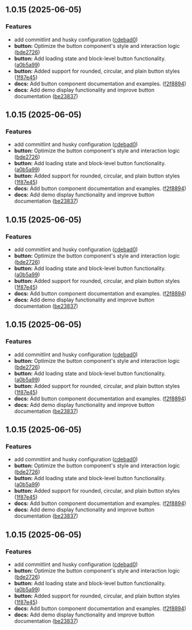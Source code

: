## 1.0.15 (2025-06-05)


### Features

* add commitlint and husky configuration ([cdebad0](https://github.com/zhouxk1204/peach-x/commit/cdebad0eae653763252e03694b24aeab38ef0099))
* **button:**  Optimize the button component's style and interaction logic ([bde2726](https://github.com/zhouxk1204/peach-x/commit/bde27261e32ba5837844f6726261288c09fb27d6))
* **button:** Add loading state and block-level button functionality. ([a0b5a99](https://github.com/zhouxk1204/peach-x/commit/a0b5a993593e4070696e251411ad6cb445eecce0))
* **button:** Added support for rounded, circular, and plain button styles ([1f87e45](https://github.com/zhouxk1204/peach-x/commit/1f87e4598b44db2ad781bd71c43c17ff92a21e4d))
* **docs:** Add button component documentation and examples. ([f2f8894](https://github.com/zhouxk1204/peach-x/commit/f2f8894ad172a644e71328b89555387397438758))
* **docs:** Add demo display functionality and improve button documentation ([be23837](https://github.com/zhouxk1204/peach-x/commit/be238372e862abb55e20f7e4461f285f19f43abb))



## 1.0.15 (2025-06-05)


### Features

* add commitlint and husky configuration ([cdebad0](https://github.com/zhouxk1204/peach-x/commit/cdebad0eae653763252e03694b24aeab38ef0099))
* **button:**  Optimize the button component's style and interaction logic ([bde2726](https://github.com/zhouxk1204/peach-x/commit/bde27261e32ba5837844f6726261288c09fb27d6))
* **button:** Add loading state and block-level button functionality. ([a0b5a99](https://github.com/zhouxk1204/peach-x/commit/a0b5a993593e4070696e251411ad6cb445eecce0))
* **button:** Added support for rounded, circular, and plain button styles ([1f87e45](https://github.com/zhouxk1204/peach-x/commit/1f87e4598b44db2ad781bd71c43c17ff92a21e4d))
* **docs:** Add button component documentation and examples. ([f2f8894](https://github.com/zhouxk1204/peach-x/commit/f2f8894ad172a644e71328b89555387397438758))
* **docs:** Add demo display functionality and improve button documentation ([be23837](https://github.com/zhouxk1204/peach-x/commit/be238372e862abb55e20f7e4461f285f19f43abb))



## 1.0.15 (2025-06-05)


### Features

* add commitlint and husky configuration ([cdebad0](https://github.com/zhouxk1204/peach-x/commit/cdebad0eae653763252e03694b24aeab38ef0099))
* **button:**  Optimize the button component's style and interaction logic ([bde2726](https://github.com/zhouxk1204/peach-x/commit/bde27261e32ba5837844f6726261288c09fb27d6))
* **button:** Add loading state and block-level button functionality. ([a0b5a99](https://github.com/zhouxk1204/peach-x/commit/a0b5a993593e4070696e251411ad6cb445eecce0))
* **button:** Added support for rounded, circular, and plain button styles ([1f87e45](https://github.com/zhouxk1204/peach-x/commit/1f87e4598b44db2ad781bd71c43c17ff92a21e4d))
* **docs:** Add button component documentation and examples. ([f2f8894](https://github.com/zhouxk1204/peach-x/commit/f2f8894ad172a644e71328b89555387397438758))
* **docs:** Add demo display functionality and improve button documentation ([be23837](https://github.com/zhouxk1204/peach-x/commit/be238372e862abb55e20f7e4461f285f19f43abb))



## 1.0.15 (2025-06-05)


### Features

* add commitlint and husky configuration ([cdebad0](https://github.com/zhouxk1204/peach-x/commit/cdebad0eae653763252e03694b24aeab38ef0099))
* **button:**  Optimize the button component's style and interaction logic ([bde2726](https://github.com/zhouxk1204/peach-x/commit/bde27261e32ba5837844f6726261288c09fb27d6))
* **button:** Add loading state and block-level button functionality. ([a0b5a99](https://github.com/zhouxk1204/peach-x/commit/a0b5a993593e4070696e251411ad6cb445eecce0))
* **button:** Added support for rounded, circular, and plain button styles ([1f87e45](https://github.com/zhouxk1204/peach-x/commit/1f87e4598b44db2ad781bd71c43c17ff92a21e4d))
* **docs:** Add button component documentation and examples. ([f2f8894](https://github.com/zhouxk1204/peach-x/commit/f2f8894ad172a644e71328b89555387397438758))
* **docs:** Add demo display functionality and improve button documentation ([be23837](https://github.com/zhouxk1204/peach-x/commit/be238372e862abb55e20f7e4461f285f19f43abb))



## 1.0.15 (2025-06-05)


### Features

* add commitlint and husky configuration ([cdebad0](https://github.com/zhouxk1204/peach-x/commit/cdebad0eae653763252e03694b24aeab38ef0099))
* **button:**  Optimize the button component's style and interaction logic ([bde2726](https://github.com/zhouxk1204/peach-x/commit/bde27261e32ba5837844f6726261288c09fb27d6))
* **button:** Add loading state and block-level button functionality. ([a0b5a99](https://github.com/zhouxk1204/peach-x/commit/a0b5a993593e4070696e251411ad6cb445eecce0))
* **button:** Added support for rounded, circular, and plain button styles ([1f87e45](https://github.com/zhouxk1204/peach-x/commit/1f87e4598b44db2ad781bd71c43c17ff92a21e4d))
* **docs:** Add button component documentation and examples. ([f2f8894](https://github.com/zhouxk1204/peach-x/commit/f2f8894ad172a644e71328b89555387397438758))
* **docs:** Add demo display functionality and improve button documentation ([be23837](https://github.com/zhouxk1204/peach-x/commit/be238372e862abb55e20f7e4461f285f19f43abb))



## 1.0.15 (2025-06-05)


### Features

* add commitlint and husky configuration ([cdebad0](https://github.com/zhouxk1204/peach-x/commit/cdebad0eae653763252e03694b24aeab38ef0099))
* **button:**  Optimize the button component's style and interaction logic ([bde2726](https://github.com/zhouxk1204/peach-x/commit/bde27261e32ba5837844f6726261288c09fb27d6))
* **button:** Add loading state and block-level button functionality. ([a0b5a99](https://github.com/zhouxk1204/peach-x/commit/a0b5a993593e4070696e251411ad6cb445eecce0))
* **button:** Added support for rounded, circular, and plain button styles ([1f87e45](https://github.com/zhouxk1204/peach-x/commit/1f87e4598b44db2ad781bd71c43c17ff92a21e4d))
* **docs:** Add button component documentation and examples. ([f2f8894](https://github.com/zhouxk1204/peach-x/commit/f2f8894ad172a644e71328b89555387397438758))
* **docs:** Add demo display functionality and improve button documentation ([be23837](https://github.com/zhouxk1204/peach-x/commit/be238372e862abb55e20f7e4461f285f19f43abb))



